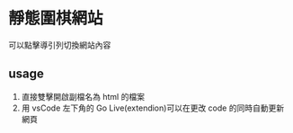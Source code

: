 # 靜態圍棋網站

可以點擊導引列切換網站內容

## usage

1. 直接雙擊開啟副檔名為 html 的檔案
2. 用 vsCode 左下角的 Go Live(extendion)可以在更改 code 的同時自動更新網頁
